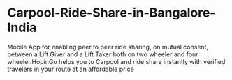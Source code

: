 # Carpool-Ride-Share-in-Bangalore-India
Mobile App for enabling peer to peer ride sharing, on mutual   consent, between a Lift Giver and a Lift Taker both on two   wheeler and four wheeler.HopinGo helps you to Carpool and   ride share instantly with verified travelers in your route   at an affordable price
